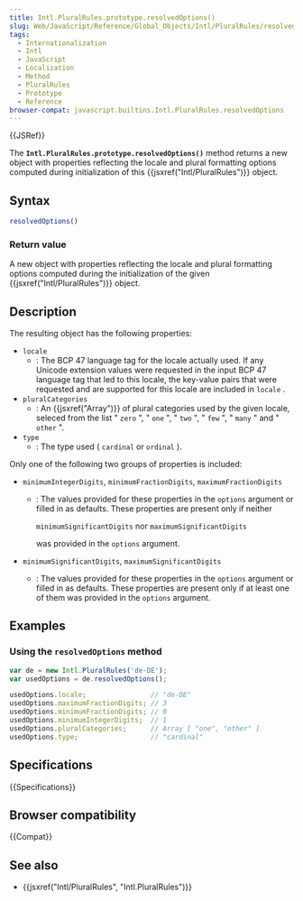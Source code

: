 ```yaml
---
title: Intl.PluralRules.prototype.resolvedOptions()
slug: Web/JavaScript/Reference/Global_Objects/Intl/PluralRules/resolvedOptions
tags:
  - Internationalization
  - Intl
  - JavaScript
  - Localization
  - Method
  - PluralRules
  - Prototype
  - Reference
browser-compat: javascript.builtins.Intl.PluralRules.resolvedOptions
---
```

{{JSRef}}

The **`Intl.PluralRules.prototype.resolvedOptions()`** method returns a new
object with properties reflecting the locale and plural formatting options
computed during initialization of this {{jsxref("Intl/PluralRules")}}
object.

## Syntax

```js
resolvedOptions()
```

### Return value

A new object with properties reflecting the locale and plural formatting options
computed during the initialization of the given
{{jsxref("Intl/PluralRules")}} object.

## Description

The resulting object has the following properties:

- `locale`
  - : The BCP 47 language tag for the locale actually used. If any Unicode
    extension values were requested in the input BCP 47 language tag that led to
    this locale, the key-value pairs that were requested and are supported for
    this locale are included in `locale` .
- `pluralCategories`
  - : An {{jsxref("Array")}} of plural categories used by the given locale,
    seleced from the list " `zero` ", " `one` ", " `two` ", " `few` ", " `many`
    " and " `other` ".
- `type`
  - : The type used ( `cardinal` or `ordinal` ).

Only one of the following two groups of properties is included:

- `minimumIntegerDigits`, `minimumFractionDigits`, `maximumFractionDigits`

  - : The values provided for these properties in the `options` argument or
    filled in as defaults. These properties are present only if neither

    `minimumSignificantDigits` nor `maximumSignificantDigits`

    was provided in the `options` argument.

- `minimumSignificantDigits`, `maximumSignificantDigits`
  - : The values provided for these properties in the `options` argument or
    filled in as defaults. These properties are present only if at least one of
    them was provided in the `options` argument.

## Examples

### Using the `resolvedOptions` method

```js
var de = new Intl.PluralRules('de-DE');
var usedOptions = de.resolvedOptions();

usedOptions.locale;                // "de-DE"
usedOptions.maximumFractionDigits; // 3
usedOptions.minimumFractionDigits; // 0
usedOptions.minimumIntegerDigits;  // 1
usedOptions.pluralCategories;      // Array [ "one", "other" ]
usedOptions.type;                  // "cardinal"
```

## Specifications

{{Specifications}}

## Browser compatibility

{{Compat}}

## See also

- {{jsxref("Intl/PluralRules", "Intl.PluralRules")}}
